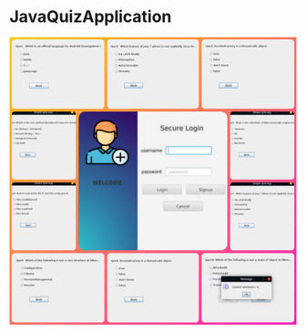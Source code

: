 # JavaQuizApplication
![This is an image](https://github.com/whereisfarukk/Photos/blob/main/JavaLoginPagesPhoto.png)

